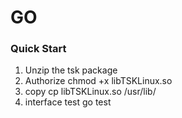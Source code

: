 # GO

### Quick Start

1. Unzip the tsk package
2. Authorize chmod +x libTSKLinux.so
3. copy cp libTSKLinux.so /usr/lib/
4. interface test go test
